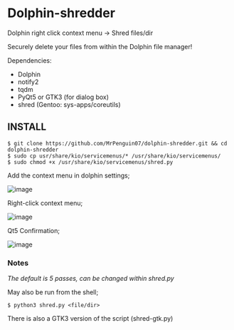 # Dolphin-shredder
Dolphin right click context menu -> Shred files/dir

Securely delete your files from within the Dolphin file manager!

Dependencies: 
- Dolphin
- notify2
- tqdm
- PyQt5 or GTK3 (for dialog box)
- shred (Gentoo: sys-apps/coreutils)

## INSTALL
```
$ git clone https://github.com/MrPenguin07/dolphin-shredder.git && cd dolphin-shredder
$ sudo cp usr/share/kio/servicemenus/* /usr/share/kio/servicemenus/
$ sudo chmod +x /usr/share/kio/servicemenus/shred.py
```
Add the context menu in dolphin settings;

![image](https://github.com/MrPenguin07/dolphin-shredder/assets/127086564/505c97c7-68d0-4bd8-8b23-ea14f575a244)

Right-click context menu;

![image](https://github.com/MrPenguin07/dolphin-shredder/assets/127086564/7736015e-c175-456a-9a78-7229b60e6895)

Qt5 Confirmation;

![image](https://github.com/MrPenguin07/dolphin-shredder/assets/127086564/2ead02c7-2510-486e-8fe5-5e86f99d13ff)



### Notes
_The default is 5 passes, can be changed within shred.py_

May also be run from the shell;

`$ python3 shred.py <file/dir>`

There is also a GTK3 version of the script (shred-gtk.py) 
